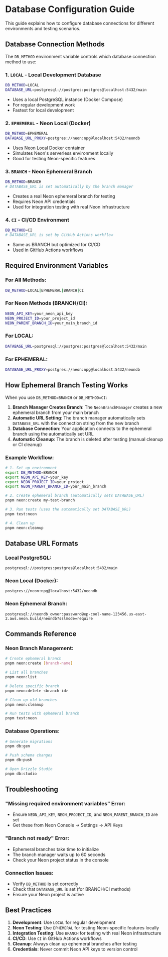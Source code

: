 # Database Configuration Guide

This guide explains how to configure database connections for different environments and testing scenarios.

## Database Connection Methods

The `DB_METHOD` environment variable controls which database connection method to use:

### 1. `LOCAL` - Local Development Database

```bash
DB_METHOD=LOCAL
DATABASE_URL=postgresql://postgres:postgres@localhost:5432/main
```

- Uses a local PostgreSQL instance (Docker Compose)
- For regular development work
- Fastest for local development

### 2. `EPHEMERAL` - Neon Local (Docker)

```bash
DB_METHOD=EPHEMERAL
DATABASE_URL_PROXY=postgres://neon:npg@localhost:5432/neondb
```

- Uses Neon Local Docker container
- Simulates Neon's serverless environment locally
- Good for testing Neon-specific features

### 3. `BRANCH` - Neon Ephemeral Branch

```bash
DB_METHOD=BRANCH
# DATABASE_URL is set automatically by the branch manager
```

- Creates a real Neon ephemeral branch for testing
- Requires Neon API credentials
- Used for integration testing with real Neon infrastructure

### 4. `CI` - CI/CD Environment

```bash
DB_METHOD=CI
# DATABASE_URL is set by GitHub Actions workflow
```

- Same as BRANCH but optimized for CI/CD
- Used in GitHub Actions workflows

## Required Environment Variables

### For All Methods:

```bash
DB_METHOD=LOCAL|EPHEMERAL|BRANCH|CI
```

### For Neon Methods (BRANCH/CI):

```bash
NEON_API_KEY=your_neon_api_key
NEON_PROJECT_ID=your_project_id
NEON_PARENT_BRANCH_ID=your_main_branch_id
```

### For LOCAL:

```bash
DATABASE_URL=postgresql://postgres:postgres@localhost:5432/main
```

### For EPHEMERAL:

```bash
DATABASE_URL_PROXY=postgres://neon:npg@localhost:5432/neondb
```

## How Ephemeral Branch Testing Works

When you use `DB_METHOD=BRANCH` or `DB_METHOD=CI`:

1. **Branch Manager Creates Branch**: The `NeonBranchManager` creates a new ephemeral branch from your main branch
2. **Automatic URL Setting**: The branch manager automatically sets `DATABASE_URL` with the connection string from the new branch
3. **Database Connection**: Your application connects to the ephemeral branch using the automatically set URL
4. **Automatic Cleanup**: The branch is deleted after testing (manual cleanup or CI cleanup)

### Example Workflow:

```bash
# 1. Set up environment
export DB_METHOD=BRANCH
export NEON_API_KEY=your_key
export NEON_PROJECT_ID=your_project
export NEON_PARENT_BRANCH_ID=your_main_branch

# 2. Create ephemeral branch (automatically sets DATABASE_URL)
pnpm neon:create my-test-branch

# 3. Run tests (uses the automatically set DATABASE_URL)
pnpm test:neon

# 4. Clean up
pnpm neon:cleanup
```

## Database URL Formats

### Local PostgreSQL:

```
postgresql://postgres:postgres@localhost:5432/main
```

### Neon Local (Docker):

```
postgres://neon:npg@localhost:5432/neondb
```

### Neon Ephemeral Branch:

```
postgresql://neondb_owner:password@ep-cool-name-123456.us-east-2.aws.neon.build/neondb?sslmode=require
```

## Commands Reference

### Neon Branch Management:

```bash
# Create ephemeral branch
pnpm neon:create [branch-name]

# List all branches
pnpm neon:list

# Delete specific branch
pnpm neon:delete <branch-id>

# Clean up old branches
pnpm neon:cleanup

# Run tests with ephemeral branch
pnpm test:neon
```

### Database Operations:

```bash
# Generate migrations
pnpm db:gen

# Push schema changes
pnpm db:push

# Open Drizzle Studio
pnpm db:studio
```

## Troubleshooting

### "Missing required environment variables" Error:

- Ensure `NEON_API_KEY`, `NEON_PROJECT_ID`, and `NEON_PARENT_BRANCH_ID` are set
- Get these from Neon Console → Settings → API Keys

### "Branch not ready" Error:

- Ephemeral branches take time to initialize
- The branch manager waits up to 60 seconds
- Check your Neon project status in the console

### Connection Issues:

- Verify `DB_METHOD` is set correctly
- Check that `DATABASE_URL` is set (for BRANCH/CI methods)
- Ensure your Neon project is active

## Best Practices

1. **Development**: Use `LOCAL` for regular development
2. **Neon Testing**: Use `EPHEMERAL` for testing Neon-specific features locally
3. **Integration Testing**: Use `BRANCH` for testing with real Neon infrastructure
4. **CI/CD**: Use `CI` in GitHub Actions workflows
5. **Cleanup**: Always clean up ephemeral branches after testing
6. **Credentials**: Never commit Neon API keys to version control
